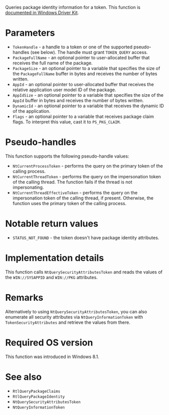 Queries package identity information for a token. This function is [documented in Windows Driver Kit](https://learn.microsoft.com/en-us/windows-hardware/drivers/ddi/ntifs/nf-ntifs-rtlquerypackageidentityex).

# Parameters
 - `TokenHandle` - a handle to a token or one of the supported pseudo-handles (see below). The handle must grant `TOKEN_QUERY` access.
 - `PackageFullName` - an optional pointer to user-allocated buffer that receives the full name of the package.
 - `PackageSize` - an optional pointer to a variable that specifies the size of the `PackageFullName` buffer in bytes and receives the number of bytes written.
 - `AppId` - an optional pointer to user-allocated buffer that receives the relative application user model ID of the package.
 - `AppIdSize` - an optional pointer to a variable that specifies the size of the `AppId` buffer in bytes and receives the number of bytes written.
 - `DynamicId` - an optional pointer to a variable that receives the dynamic ID of the application.
 - `Flags` - an optional pointer to a variable that receives package claim flags. To interpret this value, cast it to `PS_PKG_CLAIM`.

# Pseudo-handles
This function supports the following pseudo-handle values:
 - `NtCurrentProcessToken` - performs the query on the primary token of the calling process.
 - `NtCurrentThreadToken` - performs the query on the impersonation token of the calling thread. The function fails if the thread is not impersonating.
 - `NtCurrentThreadEffectiveToken` - performs the query on the impersonation token of the calling thread, if present. Otherwise, the function uses the primary token of the calling process.

# Notable return values
 - `STATUS_NOT_FOUND` - the token doesn't have package identity attributes.

# Implementation details
This function calls `NtQuerySecurityAttributesToken` and reads the values of the `WIN://SYSAPPID` and `WIN://PKG` attributes.

# Remarks
Alternatively to using `NtQuerySecurityAttributesToken`, you can also enumerate all security attributes via `NtQueryInformationToken` with `TokenSecurityAttributes` and retrieve the values from there.

# Required OS version
This function was introduced in Windows 8.1.

# See also
 - `RtlQueryPackageClaims`
 - `RtlQueryPackageIdentity`
 - `NtQuerySecurityAttributesToken`
 - `NtQueryInformationToken`
